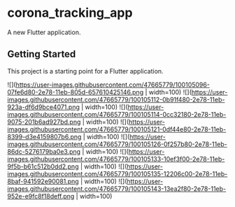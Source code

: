# corona_tracking_app

A new Flutter application.

## Getting Started

This project is a starting point for a Flutter application.

![](https://user-images.githubusercontent.com/47665779/100105096-07fe6d80-2e78-11eb-805d-657610425146.png | width=100)
![](https://user-images.githubusercontent.com/47665779/100105112-0b91f480-2e78-11eb-923a-df6d9bce4071.png | width=100)
![](https://user-images.githubusercontent.com/47665779/100105114-0cc32180-2e78-11eb-9075-201b6ad927bd.png | width=100)
![](https://user-images.githubusercontent.com/47665779/100105121-0df44e80-2e78-11eb-8399-d3e4159807b6.png | width=100)
![](https://user-images.githubusercontent.com/47665779/100105126-0f257b80-2e78-11eb-86dc-5276179ba0e3.png | width=100)
![](https://user-images.githubusercontent.com/47665779/100105133-10ef3f00-2e78-11eb-9f5b-b61c512b0dd2.png | width=100)
![](https://user-images.githubusercontent.com/47665779/100105135-12206c00-2e78-11eb-8baf-941592e90081.png | width=100)
![](https://user-images.githubusercontent.com/47665779/100105143-13ea2f80-2e78-11eb-952e-e9fc8f18deff.png | width=100)
